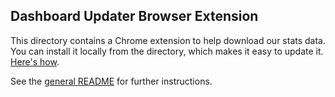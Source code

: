## Dashboard Updater Browser Extension

This directory contains a Chrome extension to help download our stats data. 
You can install it locally from the directory, which makes it easy to update it. 
[Here's how](https://developer.chrome.com/extensions/getstarted#unpacked).

See the [general README](/README.md) for further instructions.
